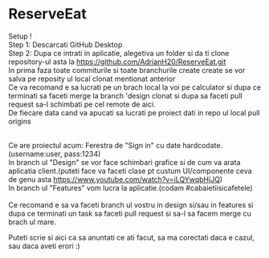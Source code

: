 # ReserveEat
 Setup !</br>
 Step 1: Descarcati GitHub Desktop</br>
 Step 2: Dupa ce intrati in aplicatie, alegetiva un folder si da ti clone repository-ul asta la https://github.com/AdrianH20/ReserveEat.git</br>
 In prima faza toate commiturile si toate branchurile create create se vor salva pe reposity ul local clonat mentionat anterior</br>
 Ce va recomand e sa lucrati pe un brach local la voi pe calculator si dupa ce terminati sa faceti merge la branch 'design clonat si dupa sa faceti pull request sa-l schimbati pe cel remote de aici.</br>
 De fiecare data cand va apucati sa lucrati pe proiect dati in repo ul local pull origins
 </br></br>

 Ce are proiectul acum: Ferestra de "Sign in" cu date hardcodate.(username:user, pass:1234)</br>
 In branch ul "Design" se vor face schimbari grafice si de cum va arata aplicatia client.(puteti face va faceti clase pt custum UI/componente ceva de genu asta https://www.youtube.com/watch?v=iLQYwqbHjJQ)</br>
 In branch ul "Features" vom lucra la aplicatie.(codam #cabaietiisicafetele)</br></br>
 Ce recomand e sa va faceti branch ul vostru in design si/sau in features si dupa ce terminati un task sa faceti pull request si sa-l sa facem merge cu brach ul mare.</br>
 
 
 Puteti scrie si aici ca sa anuntati ce ati facut, sa ma corectati daca e cazul, sau daca aveti erori :)
